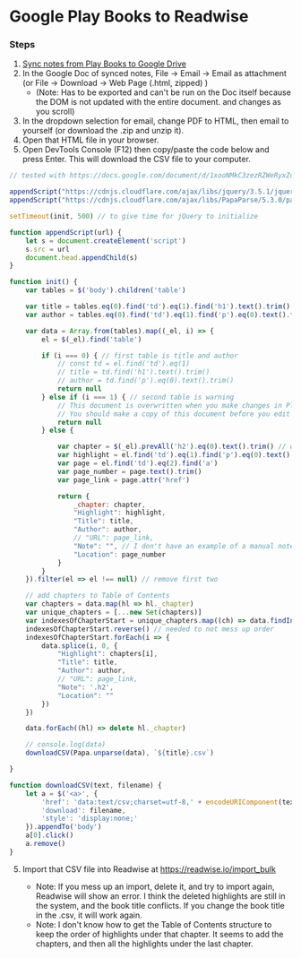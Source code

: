 # Google Play Books to Readwise

### Steps

1. [Sync notes from Play Books to Google Drive](https://www.cnet.com/how-to/sync-notes-from-play-books-to-google-drive/)
2. In the Google Doc of synced notes, File → Email → Email as attachment (or File → Download → Web Page (.html, zipped) )
    - (Note: Has to be exported and can't be run on the Doc itself because the DOM is not updated with the entire document. and changes as you scroll)
3. In the dropdown selection for email, change PDF to HTML, then email to yourself (or download the .zip and unzip it).
4. Open that HTML file in your browser.
5. Open DevTools Console (F12) then copy/paste the code below and press Enter. This will download the CSV file to your computer.
```javascript
// tested with https://docs.google.com/document/d/1xooNMkC3zezRZWeRyxZoAyhdnito25NJSgSO5EtSevs/edit

appendScript("https://cdnjs.cloudflare.com/ajax/libs/jquery/3.5.1/jquery.min.js")
appendScript("https://cdnjs.cloudflare.com/ajax/libs/PapaParse/5.3.0/papaparse.min.js")

setTimeout(init, 500) // to give time for jQuery to initialize

function appendScript(url) {
    let s = document.createElement('script')
    s.src = url
    document.head.appendChild(s)
}

function init() {
    var tables = $('body').children('table')

    var title = tables.eq(0).find('td').eq(1).find('h1').text().trim()
    var author = tables.eq(0).find('td').eq(1).find('p').eq(0).text().trim()

    var data = Array.from(tables).map((_el, i) => {
        el = $(_el).find('table')

        if (i === 0) { // first table is title and author
            // const td = el.find('td').eq(1)
            // title = td.find('h1').text().trim()
            // author = td.find('p').eq(0).text().trim()
            return null
        } else if (i === 1) { // second table is warning
            // This document is overwritten when you make changes in Play Books. 
            // You should make a copy of this document before you edit it.
            return null
        } else {

            var chapter = $(_el).prevAll('h2').eq(0).text().trim() // what about 'h1' and 'h3' sections of a book?
            var highlight = el.find('td').eq(1).find('p').eq(0).text().trim()
            var page = el.find('td').eq(2).find('a')
            var page_number = page.text().trim()
            var page_link = page.attr('href')

            return {
                _chapter: chapter,
                "Highlight": highlight,
                "Title": title,
                "Author": author,
                // "URL": page_link,
                "Note": "", // I don't have an example of a manual note included with a Play Book highlight
                "Location": page_number
            }
        }
    }).filter(el => el !== null) // remove first two

    // add chapters to Table of Contents
    var chapters = data.map(hl => hl._chapter)
    var unique_chapters = [...new Set(chapters)]
    var indexesOfChapterStart = unique_chapters.map((ch) => data.findIndex(hl => hl._chapter == ch))
    indexesOfChapterStart.reverse() // needed to not mess up order
    indexesOfChapterStart.forEach(i => {
        data.splice(i, 0, {
            "Highlight": chapters[i],
            "Title": title,
            "Author": author,
            // "URL": page_link,
            "Note": '.h2',
            "Location": ""
        })
    })

    data.forEach((hl) => delete hl._chapter)

    // console.log(data)
    downloadCSV(Papa.unparse(data), `${title}.csv`)

}

function downloadCSV(text, filename) {
    let a = $('<a>', {
        'href': 'data:text/csv;charset=utf-8,' + encodeURIComponent(text),
        'download': filename,
        'style': 'display:none;'
    }).appendTo('body')
    a[0].click()
    a.remove()
}
```
5. Import that CSV file into Readwise at https://readwise.io/import_bulk

    - Note: If you mess up an import, delete it, and try to import again, Readwise will show an error. I think the deleted highlights are still in the system, and the book title conflicts. If you change the book title in the .csv, it will work again.
    - Note: I don't know how to get the Table of Contents structure to keep the order of highlights under that chapter. It seems to add the chapters, and then all the highlights under the last chapter.
